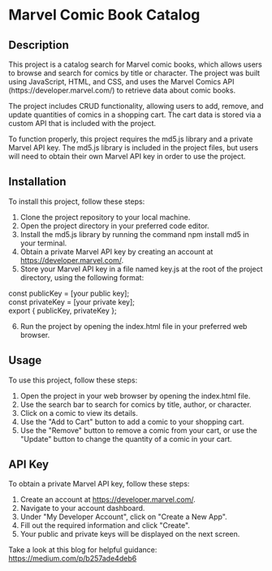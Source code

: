 <h1>Marvel Comic Book Catalog</h1>

<h2>Description</h2>
This project is a catalog search for Marvel comic books, which allows users to browse and search for comics by title or character. The project was built using JavaScript, HTML, and CSS, and uses the Marvel Comics API (https://developer.marvel.com/) to retrieve data about comic books.

The project includes CRUD functionality, allowing users to add, remove, and update quantities of comics in a shopping cart. The cart data is stored via a custom API that is included with the project.

To function properly, this project requires the md5.js library and a private Marvel API key. The md5.js library is included in the project files, but users will need to obtain their own Marvel API key in order to use the project.

<h2>Installation</h2>
<p>To install this project, follow these steps:</p>

1. Clone the project repository to your local machine.
2. Open the project directory in your preferred code editor.
3. Install the md5.js library by running the command npm install md5 in your terminal.
4. Obtain a private Marvel API key by creating an account at https://developer.marvel.com/.
5. Store your Marvel API key in a file named key.js at the root of the project directory, using the following format:

const publicKey = [your public key];<br>
const privateKey = [your private key];<br>
export { publicKey, privateKey };<br>

6. Run the project by opening the index.html file in your preferred web browser.

<h2>Usage</h2>
<p>To use this project, follow these steps:</p>

1. Open the project in your web browser by opening the index.html file.
2. Use the search bar to search for comics by title, author, or character.
3. Click on a comic to view its details.
4. Use the "Add to Cart" button to add a comic to your shopping cart.
5. Use the "Remove" button to remove a comic from your cart, or use the "Update" button to change the quantity of a comic in your cart.

<h2>API Key</h2>
<p>To obtain a private Marvel API key, follow these steps:</p>

1. Create an account at https://developer.marvel.com/.
2. Navigate to your account dashboard.
3. Under "My Developer Account", click on "Create a New App".
4. Fill out the required information and click "Create".
5. Your public and private keys will be displayed on the next screen.

Take a look at this blog for helpful guidance: https://medium.com/p/b257ade4deb6
